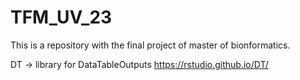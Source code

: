 # TFM_UV_23
This is a repository with the final project of master of bionformatics.

DT -> library for DataTableOutputs 
https://rstudio.github.io/DT/